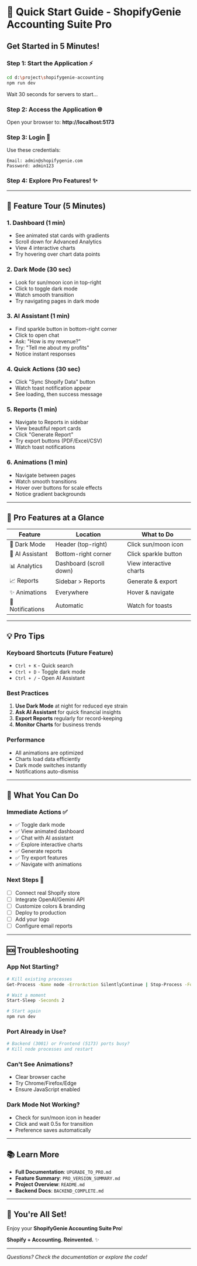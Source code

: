 # 🚀 Quick Start Guide - ShopifyGenie Accounting Suite Pro

## Get Started in 5 Minutes!

### Step 1: Start the Application ⚡

```bash
cd d:\project\shopifygenie-accounting
npm run dev
```

Wait 30 seconds for servers to start...

### Step 2: Access the Application 🌐

Open your browser to: **http://localhost:5173**

### Step 3: Login 🔐

Use these credentials:

```
Email: admin@shopifygenie.com
Password: admin123
```

### Step 4: Explore Pro Features! ✨

---

## 🎯 Feature Tour (5 Minutes)

### 1. **Dashboard** (1 min)
- See animated stat cards with gradients
- Scroll down for Advanced Analytics
- View 4 interactive charts
- Try hovering over chart data points

### 2. **Dark Mode** (30 sec)
- Look for sun/moon icon in top-right
- Click to toggle dark mode
- Watch smooth transition
- Try navigating pages in dark mode

### 3. **AI Assistant** (1 min)
- Find sparkle button in bottom-right corner
- Click to open chat
- Ask: "How is my revenue?"
- Try: "Tell me about my profits"
- Notice instant responses

### 4. **Quick Actions** (30 sec)
- Click "Sync Shopify Data" button
- Watch toast notification appear
- See loading, then success message

### 5. **Reports** (1 min)
- Navigate to Reports in sidebar
- View beautiful report cards
- Click "Generate Report"
- Try export buttons (PDF/Excel/CSV)
- Watch toast notifications

### 6. **Animations** (1 min)
- Navigate between pages
- Watch smooth transitions
- Hover over buttons for scale effects
- Notice gradient backgrounds

---

## 🎨 Pro Features at a Glance

| Feature | Location | What to Do |
|---------|----------|------------|
| 🌙 Dark Mode | Header (top-right) | Click sun/moon icon |
| 🤖 AI Assistant | Bottom-right corner | Click sparkle button |
| 📊 Analytics | Dashboard (scroll down) | View interactive charts |
| 📈 Reports | Sidebar > Reports | Generate & export |
| ✨ Animations | Everywhere | Hover & navigate |
| 🔔 Notifications | Automatic | Watch for toasts |

---

## 💡 Pro Tips

### Keyboard Shortcuts (Future Feature)
- `Ctrl + K` - Quick search
- `Ctrl + D` - Toggle dark mode
- `Ctrl + /` - Open AI Assistant

### Best Practices
1. **Use Dark Mode** at night for reduced eye strain
2. **Ask AI Assistant** for quick financial insights
3. **Export Reports** regularly for record-keeping
4. **Monitor Charts** for business trends

### Performance
- All animations are optimized
- Charts load data efficiently  
- Dark mode switches instantly
- Notifications auto-dismiss

---

## 🎯 What You Can Do

### Immediate Actions ✅
- ✅ Toggle dark mode
- ✅ View animated dashboard
- ✅ Chat with AI assistant
- ✅ Explore interactive charts
- ✅ Generate reports
- ✅ Try export features
- ✅ Navigate with animations

### Next Steps 🚀
- [ ] Connect real Shopify store
- [ ] Integrate OpenAI/Gemini API
- [ ] Customize colors & branding
- [ ] Deploy to production
- [ ] Add your logo
- [ ] Configure email reports

---

## 🆘 Troubleshooting

### App Not Starting?
```bash
# Kill existing processes
Get-Process -Name node -ErrorAction SilentlyContinue | Stop-Process -Force

# Wait a moment
Start-Sleep -Seconds 2

# Start again
npm run dev
```

### Port Already in Use?
```bash
# Backend (3001) or Frontend (5173) ports busy?
# Kill node processes and restart
```

### Can't See Animations?
- Clear browser cache
- Try Chrome/Firefox/Edge
- Ensure JavaScript enabled

### Dark Mode Not Working?
- Check for sun/moon icon in header
- Click and wait 0.5s for transition
- Preference saves automatically

---

## 📚 Learn More

- **Full Documentation**: `UPGRADE_TO_PRO.md`
- **Feature Summary**: `PRO_VERSION_SUMMARY.md`
- **Project Overview**: `README.md`
- **Backend Docs**: `BACKEND_COMPLETE.md`

---

## 🎉 You're All Set!

Enjoy your **ShopifyGenie Accounting Suite Pro**!

**Shopify + Accounting. Reinvented.** ✨

---

*Questions? Check the documentation or explore the code!*

